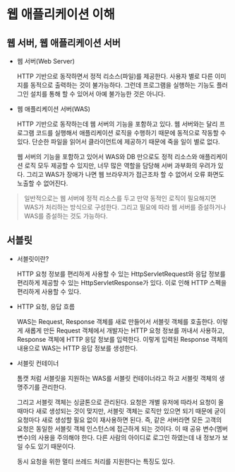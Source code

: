 # 웹 애플리케이션 이해

## 웹 서버, 웹 애플리케이션 서버

- 웹 서버(Web Server)
    
    HTTP 기반으로 동작하면서 정적 리소스(파일)를 제공한다. 사용자 별로 다른 이미지를 동적으로 출력하는 것이 불가능하다. 그런데 프로그램을 실행하는 기능도 플러그인 설치를 통해 할 수 있어서 아예 불가능한 것은 아니다.
    
- 웹 애플리케이션 서버(WAS)
    
    HTTP 기반으로 동작하는데 웹 서버의 기능을 포함하고 있다. 웹 서버와는 달리 프로그램 코드를 실행해서 애플리케이션 로직을 수행하기 때문에 동적으로 작동할 수 있다. 단순한 파일을 읽어서 클라이언트에 제공하기 때문에 죽을 일이 별로 없다.
    
    웹 서버의 기능을 포함하고 있어서 WAS와 DB 만으로도 정적 리소스와 애플리케이션 로직 모두 제공할 수 있지만, 너무 많은 역할을 담당해 서버 과부화의 우려가 있다. 그리고 WAS가 장애가 나면 웹 브라우저가 접근조차 할 수 없어서 오류 화면도 노출할 수 없어진다.
    

> 일반적으로는 웹 서버에 정적 리소스를 두고 만약 동적인 로직이 필요해지면 WAS가 처리하는 방식으로 구성한다. 그리고 필요에 따라 웹 서버를 증설하거나 WAS를 증설하는 것도 가능하다.
> 

## 서블릿

- 서블릿이란?
    
    HTTP 요청 정보를 편리하게 사용할 수 있는 HttpServletRequest와 응답 정보를 편리하게 제공할 수 있는 HttpServletResponse가 있다. 이로 인해 HTTP 스펙을 편리하게 사용할 수 있다.
    
- HTTP 요청, 응답 흐름
    
    WAS는 Request, Response 객체를 새로 만들어서 서블릿 객체를 호출한다. 이렇게 새롭게 만든 Request 객체에서 개발자는 HTTP 요청 정보를 꺼내서 사용하고, Response 객체에 HTTP 응답 정보를 입력한다. 이렇게 입력된 Response 객체의 내용으로 WAS는 HTTP 응답 정보를 생성한다.
    
- 서블릿 컨테이너
    
    톰캣 처럼 서블릿을 지원하는 WAS를 서블릿 컨테이너라고 하고 서블릿 객체의 생명주기를 관리한다. 
    
    그리고 서블릿 객체는 싱글톤으로 관리된다. 요청은 개별 유저에 따라서 요청이 올 때마다 새로 생성되는 것이 맞지만, 서블릿 객체는 로직만 있으면 되기 때문에 굳이 요청마다 새로 생성할 필요 없이 재사용하면 된다. 즉, 같은 서버라면 모든 고객의 요청은 동일한 서블릿 객체 인스턴스에 접근하게 되는 것이다. 이 때 공유 변수(멤버 변수)의 사용을 주의해야 한다. 다른 사람의 아이디로 로그인 하였는데 내 정보가 보일 수도 있기 때문이다.
    
    동시 요청을 위한 멀티 쓰레드 처리를 지원한다는 특징도 있다.
